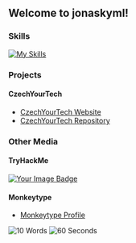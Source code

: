 ## Welcome to jonaskyml!

### Skills
[![My Skills](https://skillicons.dev/icons?i=kali,git,github,cs,unity,visualstudio,tailwind,css,html,vscode,obsidian,md,ableton)](https://skillicons.dev)

### Projects
#### CzechYourTech
- [CzechYourTech Website](https://czechyourtech.cz/)
- [CzechYourTech Repository](https://github.com/jonaskyml/CzechYourTech)



### Other Media
#### TryHackMe
<a href="https://tryhackme.com/r/p/spskakymjon" target="_blank">
      <img src="https://tryhackme-badges.s3.amazonaws.com/spskakymjon.png" alt="Your Image Badge" />
</a>


#### Monkeytype
* [Monkeytype Profile](https://monkeytype.com/profile/scorpixter)

![10 Words](http://img.shields.io/badge/10%20Words-187WPM-black)
![60 Seconds](http://img.shields.io/badge/60%20Seconds-108WPM-black)






<!--
**jonaskyml/jonaskyml** is a ✨ _special_ ✨ repository because its `README.md` (this file) appears on your GitHub profile.

Here are some ideas to get you started:

- 🔭 I’m currently working on ...
- 🌱 I’m currently learning ...
- 👯 I’m looking to collaborate on ...
- 🤔 I’m looking for help with ...
- 💬 Ask me about ...
- 📫 How to reach me: ...
- 😄 Pronouns: ...
- ⚡ Fun fact: ...
-->
